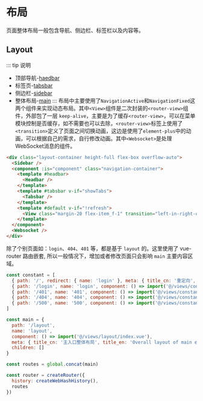 # 布局
页面整体布局一般包含导航、侧边栏、标签栏以及内容等。

## Layout
::: tip 说明
- 顶部导航-[haedbar](https://github.com/gmingchen/vue3-element-plus-admin/tree/master/src/views/layout/components/headbar)
- 标签页-[tabsbar](https://github.com/gmingchen/vue3-element-plus-admin/tree/master/src/views/layout/components/tabsbar)
- 侧边栏-[sidebar](https://github.com/gmingchen/vue3-element-plus-admin/tree/master/src/views/layout/components/sidebar)
- 整体布局-[main](https://github.com/gmingchen/vue3-element-plus-admin/tree/master/src/views/layout)
:::
布局中主要使用了`NavigationActive`和`NavigationFixed`这两个组件来实现动态布局。其中`<View>`组件是二次封装的`<router-view>`组件，外部包了一层 `keep-alive`，主要是为了缓存`<router-view>`，可以在菜单模块控制是否缓存，如不需要也可以去除，`<router-view>`标签上使用了`<transition>`定义了页面之间切换动画，这边是使用了`element-plus`中的动画，可以根据自己的需求，自行修改动画。其中`<Websocket>`是处理WebSocket消息的组件。
``` html
<div class="layout-container height-full flex-box overflow-auto">
  <Sidebar />
  <component :is="component" class="navigation-container">
    <template #headbar>
      <Headbar />
    </template>
    <template #tabsbar v-if="showTabs">
      <Tabsbar />
    </template>
    <template #default v-if="!refresh">
      <View class="margin-20 flex-item_f-1" transition="left-in-right-out" />
    </template>
  </component>
  <Websocket />
</div>
```
除了个别页面如：`login`、`404`、`401` 等，都是基于 `layout` 的。这里使用了 vue-router 路由嵌套, 所以一般情况下，增加或者修改页面只会影响 `main` 主要内容区域。
``` js
const constant = [
  { path: '/', redirect: { name: 'login' }, meta: { title_cn: '重定向', title_en: 'Redirect' } },
  { path: '/login', name: 'login', component: () => import('@/views/constant/login.vue'), meta: { title_cn: '登录', title_en: 'Login' } },
  { path: '/401', name: '401', component: () => import('@/views/constant/401.vue'), meta: { title_cn: '401', title_en: '401' } },
  { path: '/404', name: '404', component: () => import('@/views/constant/404.vue'), meta: { title_cn: '404', title_en: '404' } },
  { path: '/500', name: '500', component: () => import('@/views/constant/500.vue'), meta: { title_cn: '500', title_en: '500' } }
]

const main = {
  path: '/layout',
  name: 'layout',
  component: () => import('@/views/layout/index.vue'),
  meta: { title_cn: '主入口整体布局', title_en: 'Overall layout of main entrance' },
  children: []
}

const routes = global.concat(main)

const router = createRouter({
  history: createWebHashHistory(),
  routes
})
```
